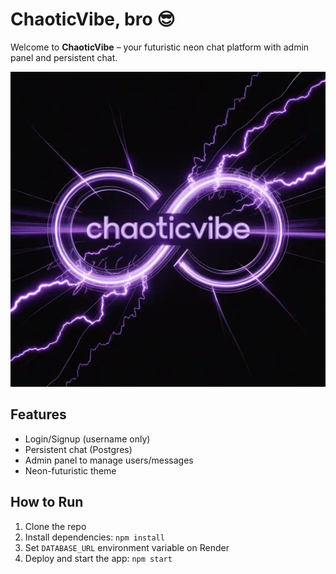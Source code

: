 # ChaoticVibe, bro 😎

Welcome to **ChaoticVibe** – your futuristic neon chat platform with admin panel and persistent chat.

![ChaoticVibe Logo](./EWbndKy4Tlesld1s5HLj9w.webp)

## Features
- Login/Signup (username only)
- Persistent chat (Postgres)
- Admin panel to manage users/messages
- Neon-futuristic theme

## How to Run
1. Clone the repo
2. Install dependencies: `npm install`
3. Set `DATABASE_URL` environment variable on Render
4. Deploy and start the app: `npm start`

